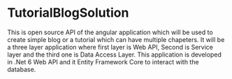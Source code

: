 # TutorialBlogSolution
This is open source API of the angular application which will be used to create simple blog or a tutorial which can have multiple chapeters.
It will be a three layer application where first layer is Web API, Second is Service layer and the third one is Data Access Layer.
This application is developed in .Net 6 Web API and it Entity Framework Core to interact with the database.
